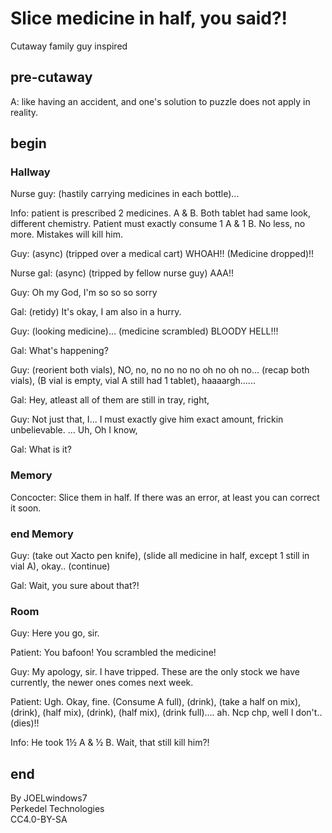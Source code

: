 # Slice medicine in half, you said?!

Cutaway family guy inspired

## pre-cutaway

A: like having an accident, and one's solution to puzzle does not apply in reality.

## begin

### Hallway

Nurse guy: (hastily carrying medicines in each bottle)...

Info: patient is prescribed 2 medicines. A & B. Both tablet had same look, different chemistry. Patient must exactly consume 1 A & 1 B. No less, no more. Mistakes will kill him.

Guy: (async) (tripped over a medical cart) WHOAH!! (Medicine dropped)!!

Nurse gal: (async) (tripped by fellow nurse guy) AAA!!

Guy: Oh my God, I'm so so so sorry

Gal: (retidy) It's okay, I am also in a hurry.

Guy: (looking medicine)... (medicine scrambled) BLOODY HELL!!!

Gal: What's happening?

Guy: (reorient both vials), NO, no, no no no no oh no oh no... (recap both vials), (B vial is empty, vial A still had 1 tablet), haaaargh......

Gal: Hey, atleast all of them are still in tray, right,

Guy: Not just that, I... I must exactly give him exact amount, frickin unbelievable. ... Uh, Oh I know, 

Gal: What is it?

### Memory

Concocter: Slice them in half. If there was an error, at least you can correct it soon.

### end Memory

Guy: (take out Xacto pen knife), (slide all medicine in half, except 1 still in vial A), okay.. (continue)

Gal: Wait, you sure about that?!

### Room

Guy: Here you go, sir.

Patient: You bafoon! You scrambled the medicine!

Guy: My apology, sir. I have tripped. These are the only stock we have currently, the newer ones comes next week.

Patient: Ugh. Okay, fine. (Consume A full), (drink), (take a half on mix), (drink), (half mix), (drink), (half mix), (drink full).... ah. Ncp chp, well I don't.. (dies)!!

Info: He took 1½ A & ½ B. Wait, that still kill him?!

## end

By JOELwindows7  
Perkedel Technologies  
CC4.0-BY-SA
